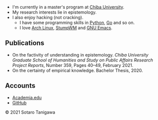 - I'm currently in a master's program at [Chiba University](https://www.chiba-u.ac.jp/).
- My research interests lie in epistemology.
- I also enjoy hacking (not cracking).
  - I have some programming skills in [Python](https://www.python.org/), [Go](https://golang.org/) and so on.
  - I love [Arch Linux](https://archlinux.org/), [StumpWM](https://stumpwm.github.io/) and [GNU Emacs](https://www.gnu.org/software/emacs/).

## Publications

- On the factivity of understanding in epistemology. _Chiba University Graduate School of Humanities and Study on Public Affairs Research Project Reports_, Number 359, Pages 40&ndash;49, February 2021.
- On the certainty of empirical knowledge. Bachelor Thesis, 2020.

## Accounts

- [Academia.edu](https://chiba-u.academia.edu/SotaroTanigawa)
- [GitHub](https://github.com/sotanigawa)

&copy; 2021 Sotaro Tanigawa

